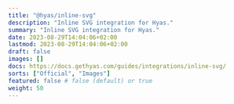 ```yaml
---
title: "@hyas/inline-svg"
description: "Inline SVG integration for Hyas."
summary: "Inline SVG integration for Hyas."
date: 2023-08-29T14:04:06+02:00
lastmod: 2023-08-29T14:04:06+02:00
draft: false
images: []
docs: https://docs.gethyas.com/guides/integrations/inline-svg/
sorts: ["Official", "Images"]
featured: false # false (default) or true
weight: 50
---
```

